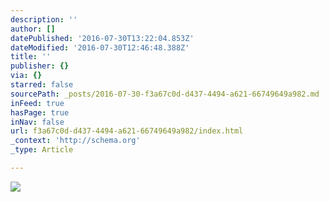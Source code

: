 ```yaml
---
description: ''
author: []
datePublished: '2016-07-30T13:22:04.853Z'
dateModified: '2016-07-30T12:46:48.388Z'
title: ''
publisher: {}
via: {}
starred: false
sourcePath: _posts/2016-07-30-f3a67c0d-d437-4494-a621-66749649a982.md
inFeed: true
hasPage: true
inNav: false
url: f3a67c0d-d437-4494-a621-66749649a982/index.html
_context: 'http://schema.org'
_type: Article

---
```

![](https://the-grid-user-content.s3-us-west-2.amazonaws.com/0a4b6e1d-d491-4cba-80c8-b7ab706255d9.jpg)